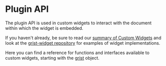 # Plugin API

The plugin API is used in custom widgets to interact with the document
within which the widget is embedded.

If you haven't already, be sure to read our
[summary of Custom Widgets](../widget-custom.md) and look at the
[grist-widget repository](https://github.com/gristlabs/grist-widget)
for examples of widget implementations.

Here you can find a reference for functions and interfaces available
to custom widgets, starting with the [grist](modules/grist_plugin_api.md) object.
